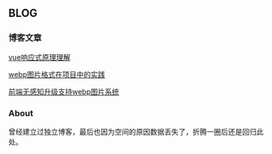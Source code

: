 ## BLOG

### 博客文章
[vue响应式原理理解](https://github.com/leewr/leewr.github.io/issues/1)

[webp图片格式在项目中的实践](https://github.com/leewr/leewr.github.io/issues/2)

[前端无感知升级支持webp图片系统](https://github.com/leewr/leewr.github.io/issues/3)
### About
曾经建立过独立博客，最后也因为空间的原因数据丢失了，折腾一圈后还是回归此处。
